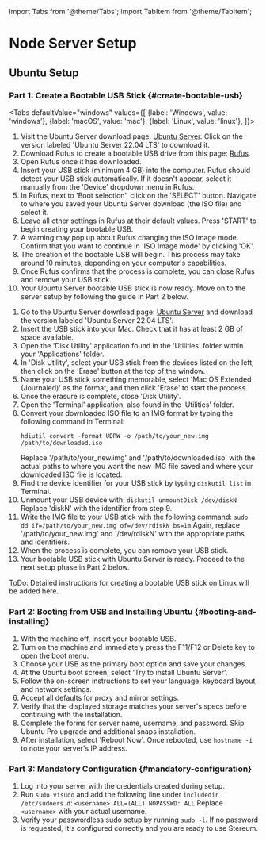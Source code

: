 import Tabs from '@theme/Tabs';
import TabItem from '@theme/TabItem';

# Node Server Setup

## Ubuntu Setup

### Part 1: Create a Bootable USB Stick {#create-bootable-usb}

<Tabs
  defaultValue="windows"
  values={[
    {label: 'Windows', value: 'windows'},
    {label: 'macOS', value: 'mac'},
    {label: 'Linux', value: 'linux'},
  ]}>

  <TabItem value="windows">

  1. Visit the Ubuntu Server download page: [Ubuntu Server](https://ubuntu.com/download/server). Click on the version labeled 'Ubuntu Server 22.04 LTS' to download it.
  2. Download Rufus to create a bootable USB drive from this page: [Rufus](https://rufus.ie/).
  3. Open Rufus once it has downloaded.
  4. Insert your USB stick (minimum 4 GB) into the computer. Rufus should detect your USB stick automatically. If it doesn't appear, select it manually from the 'Device' dropdown menu in Rufus.
  5. In Rufus, next to 'Boot selection', click on the 'SELECT' button. Navigate to where you saved your Ubuntu Server download (the ISO file) and select it.
  6. Leave all other settings in Rufus at their default values. Press 'START' to begin creating your bootable USB.
  7. A warning may pop up about Rufus changing the ISO image mode. Confirm that you want to continue in 'ISO Image mode' by clicking 'OK'.
  8. The creation of the bootable USB will begin. This process may take around 10 minutes, depending on your computer's capabilities.
  9. Once Rufus confirms that the process is complete, you can close Rufus and remove your USB stick.
  10. Your Ubuntu Server bootable USB stick is now ready. Move on to the server setup by following the guide in Part 2 below.

  </TabItem>

  <TabItem value="mac">

  1. Go to the Ubuntu Server download page: [Ubuntu Server](https://ubuntu.com/download/server) and download the version labeled 'Ubuntu Server 22.04 LTS'.
  2. Insert the USB stick into your Mac. Check that it has at least 2 GB of space available.
  3. Open the 'Disk Utility' application found in the 'Utilities' folder within your 'Applications' folder.
  4. In 'Disk Utility', select your USB stick from the devices listed on the left, then click on the 'Erase' button at the top of the window.
  5. Name your USB stick something memorable, select 'Mac OS Extended (Journaled)' as the format, and then click 'Erase' to start the process.
  6. Once the erasure is complete, close 'Disk Utility'.
  7. Open the 'Terminal' application, also found in the 'Utilities' folder.
  8. Convert your downloaded ISO file to an IMG format by typing the following command in Terminal:
     ```
     hdiutil convert -format UDRW -o /path/to/your_new.img /path/to/downloaded.iso
     ```
     Replace '/path/to/your_new.img' and '/path/to/downloaded.iso' with the actual paths to where you want the new IMG file saved and where your downloaded ISO file is located.
  9. Find the device identifier for your USB stick by typing `diskutil list` in Terminal.
  10. Unmount your USB device with:
     ```
     diskutil unmountDisk /dev/diskN
     ```
     Replace 'diskN' with the identifier from step 9.
  11. Write the IMG file to your USB stick with the following command:
     ```
     sudo dd if=/path/to/your_new.img of=/dev/rdiskN bs=1m
     ```
     Again, replace '/path/to/your_new.img' and '/dev/rdiskN' with the appropriate paths and identifiers.
  12. When the process is complete, you can remove your USB stick.
  13. Your bootable USB stick with Ubuntu Server is ready. Proceed to the next setup phase in Part 2 below.

  </TabItem>

  <TabItem value="linux">
    ToDo: Detailed instructions for creating a bootable USB stick on Linux will be added here.
  </TabItem>

</Tabs>


### Part 2: Booting from USB and Installing Ubuntu {#booting-and-installing}

1. With the machine off, insert your bootable USB.
2. Turn on the machine and immediately press the F11/F12 or Delete key to open the boot menu.
3. Choose your USB as the primary boot option and save your changes.
4. At the Ubuntu boot screen, select 'Try to install Ubuntu Server'.
5. Follow the on-screen instructions to set your language, keyboard layout, and network settings.
6. Accept all defaults for proxy and mirror settings.
7. Verify that the displayed storage matches your server's specs before continuing with the installation.
8. Complete the forms for server name, username, and password. Skip Ubuntu Pro upgrade and additional snaps installation.
9. After installation, select 'Reboot Now'. Once rebooted, use `hostname -i` to note your server's IP address.

### Part 3: Mandatory Configuration {#mandatory-configuration}

1. Log into your server with the credentials created during setup.
2. Run `sudo visudo` and add the following line under `includedir /etc/sudoers.d`: 
  `<username> ALL=(ALL) NOPASSWD: ALL`
Replace `<username>` with your actual username.
3. Verify your passwordless sudo setup by running `sudo -l`. If no password is requested, it's configured correctly and you are ready to use Stereum.
